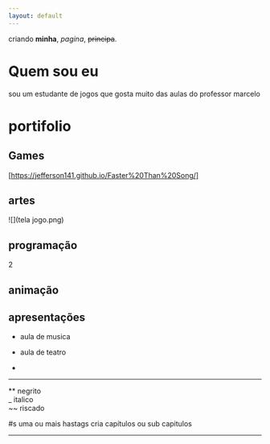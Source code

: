 ```yaml
---
layout: default
---
```


criando  **minha**, _pagina_,  ~~principa~~.
# Quem sou eu

sou um estudante de jogos que gosta muito das aulas do professor marcelo

# portifolio

## Games


![]()[https://jefferson141.github.io/Faster%20Than%20Song/]

## artes

![](tela jogo.png)


## programação
2
## animação

## apresentações

* aula de musica

* aula de teatro

* 


* * *

** negrito    
_ italico    
~~ riscado    

#s uma ou mais  hastags cria capítulos ou sub capitulos

* * *

